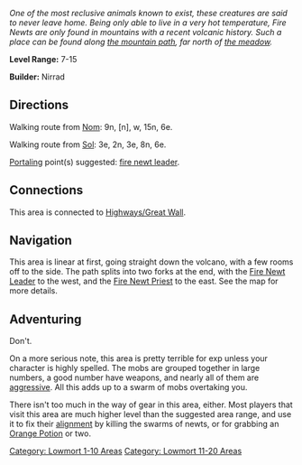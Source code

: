 *One of the most reclusive animals known to exist, these creatures are
said to never leave home. Being only able to live in a very hot
temperature, Fire Newts are only found in mountains with a recent
volcanic history. Such a place can be found along [the mountain
path](:Category:_Highways/Great_Wall.md "wikilink"), far north of [the
meadow](:Category:_Meadow.md "wikilink").*

**Level Range:** 7-15

**Builder:** Nirrad

## Directions

Walking route from [Nom](Nom.md "wikilink"): 9n, \[n\], w, 15n, 6e.

Walking route from [Sol](Sol.md "wikilink"): 3e, 2n, 3e, 8n, 6e.

[Portaling](Portal.md "wikilink") point(s) suggested: [fire newt
leader](Fire_Newt_Leader.md "wikilink").

## Connections

This area is connected to [Highways/Great
Wall](:Category:_Highways/Great_Wall.md "wikilink").

## Navigation

This area is linear at first, going straight down the volcano, with a
few rooms off to the side. The path splits into two forks at the end,
with the [Fire Newt Leader](Fire_Newt_Leader "wikilink") to the west,
and the [Fire Newt Priest](Fire_Newt_Priest "wikilink") to the east. See
the map for more details.

## Adventuring

Don't.

On a more serious note, this area is pretty terrible for exp unless your
character is highly spelled. The mobs are grouped together in large
numbers, a good number have weapons, and nearly all of them are
[aggressive](Aggressive_Mobs.md "wikilink"). All this adds up to a swarm
of mobs overtaking you.

There isn't too much in the way of gear in this area, either. Most
players that visit this area are much higher level than the suggested
area range, and use it to fix their [alignment](Alignment.md "wikilink")
by killing the swarms of newts, or for grabbing an [Orange
Potion](Orange_Potion "wikilink") or two.

[Category: Lowmort 1-10 Areas](Category:_Lowmort_1-10_Areas "wikilink")
[Category: Lowmort 11-20
Areas](Category:_Lowmort_11-20_Areas "wikilink")
